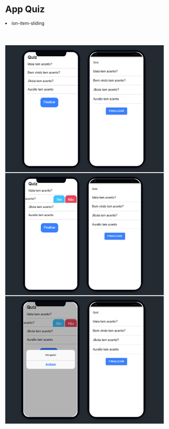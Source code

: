 <h1 >App Quiz</h1>

<li>ion-item-sliding</li>

<br><br>

<img src="./src/assets/img/tela1.png"/>

<br>

<img src="./src/assets/img/tela2.png"/>
<br>

<img src="./src/assets/img/tela3.png"/>